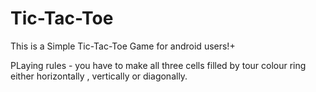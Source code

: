 # Tic-Tac-Toe
This is a Simple Tic-Tac-Toe Game for android users!+

PLaying rules - 
you have to make all three cells filled by tour colour ring either horizontally , vertically or diagonally.
